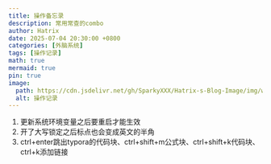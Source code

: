 ```yaml
---
title: 操作备忘录
description: 常用常查的combo
author: Hatrix
date: 2025-07-04 20:30:00 +0800
categories: [外脑系统]
tags: [操作记录]
math: true
mermaid: true
pin: true
image:
  path: https://cdn.jsdelivr.net/gh/SparkyXXX/Hatrix-s-Blog-Image/img/wallhaven-3k85x9.jpg
  alt: 操作记录
---
```


1. 更新系统环境变量之后要重启才能生效
2. 开了大写锁定之后标点也会变成英文的半角
3. ctrl+enter跳出typora的代码块、ctrl+shift+m公式块、ctrl+shift+k代码块、ctrl+k添加链接
